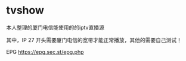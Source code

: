 # tvshow
本人整理的厦门电信能使用的的iptv直播源

其中，IP 27 开头需要厦门电信的宽带才能正常播放，其他的需要自己测试！

EPG
https://epg.sec.st/epg.php
